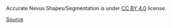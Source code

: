 Accurate Nevus Shapes/Segmentation is under [CC BY 4.0](https://creativecommons.org/licenses/by/4.0/legalcode) license.

[Source](https://www.kaggle.com/datasets/metavision/accurate-nevus-shapessegmentation)